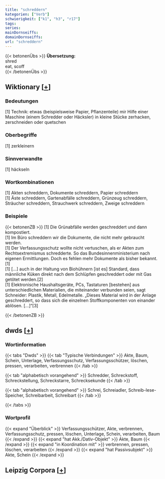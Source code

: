 ```yaml
---
title: "schreddern"
kategorien: ["Verb"]
schwierigkeit: ["k1", "h3", "r17"]
tags:
series:
mainDornseiffs:
domainDornseiffs:
url: "schreddern"
---
```


{{< betonenÜbs >}}
**Übersetzung:**  
shred  
eat, scoff  
{{< /betonenÜbs >}}

## Wiktionary [[+](https://de.wiktionary.org/wiki/schreddern)]

### Bedeutungen
[1] Technik: etwas (beispielsweise Papier, Pflanzenteile) mir Hilfe einer Maschine (einem Schredder oder Häcksler) in kleine Stücke zerhacken, zerschneiden oder quetschen  

### Oberbegriffe
[1] zerkleinern  

### Sinnverwandte
[1] häckseln  

### Wortkombinationen
[1] Akten schreddern, Dokumente schreddern, Papier schreddern  
[1] Äste schreddern, Gartenabfälle schreddern, Grünzeug schreddern, Sträucher schreddern, Strauchwerk schreddern, Zweige schreddern  

### Beispiele
{{< betonenZB >}}
[1] Die Grünabfälle werden geschreddert und dann kompostiert.  
[1] Im Büro schreddern wir die Dokumente, die nicht mehr gebraucht werden.  
[1] Der Verfassungsschutz wollte nicht vertuschen, als er Akten zum Rechtsextremismus schredderte. So das Bundesinnenministerium nach eigenen Ermittlungen. Doch es fehlen mehr Dokumente als bisher bekannt.[1]  
[1] […] auch in der Haltung von Biohühnern [ist es] Standard, dass männliche Küken direkt nach dem Schlüpfen geschreddert oder mit Gas getötet werden.[2]  
[1] Elektronische Haushaltsgeräte, PCs, Tastaturen [bestehen] aus unterschiedlichen Materialien, die miteinander verbunden seien, sagt Schneider: Plastik, Metall, Edelmetalle. „Dieses Material wird in der Anlage geschreddert, so dass sich die einzelnen Stoffkomponenten von einander ablösen. […]“[3]  

{{< /betonenZB >}}


## dwds [[+](https://www.dwds.de/wb/schreddern)]

### Wortinformation
{{< tabs "Dwds" >}}
{{< tab "Typische Verbindungen" >}}
Akte, Baum, Schein, Unterlage, Verfassungsschutz, Verfassungsschützer, löschen, pressen, verarbeiten, verbrennen
{{< /tab >}}

{{< tab "alphabetisch vorangehend" >}}
Schredder, Schreckstoff, Schreckstellung, Schreckstarre, Schrecksekunde
{{< /tab >}}

{{< tab "alphabetisch vorangehend" >}}
Schrei, Schreiadler, Schreib-lese-Speicher, Schreibarbeit, Schreibart
{{< /tab >}}

{{< /tabs >}}

### Wortprofil
{{< expand "Überblick" >}} Verfassungsschützer, Akte, verbrennen, Verfassungsschutz, pressen, löschen, Unterlage, Schein, verarbeiten, Baum {{< /expand >}}
{{< expand "hat Akk./Dativ-Objekt" >}} Akte, Baum {{< /expand >}}
{{< expand "in Koordination mit" >}} verbrennen, pressen, löschen, verarbeiten {{< /expand >}}
{{< expand "hat Passivsubjekt" >}} Akte, Schein {{< /expand >}}

## Leipzig Corpora [[+](https://corpora.uni-leipzig.de/en/res?word=schreddern&corpusId=deu_newscrawl-public_2018)]

